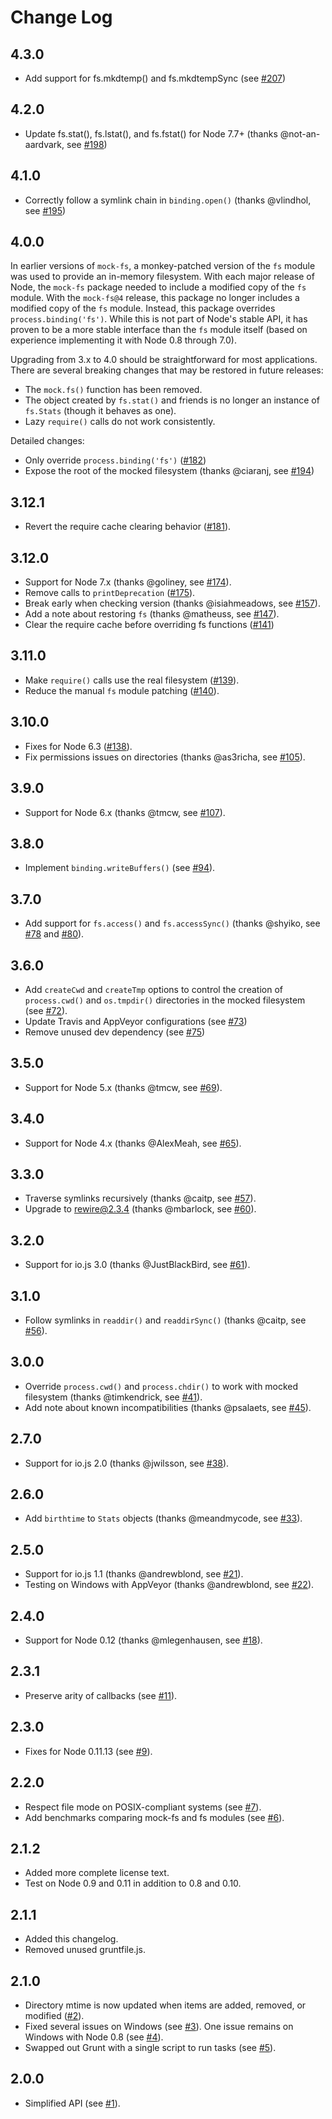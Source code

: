 # Change Log

## 4.3.0

 * Add support for fs.mkdtemp() and fs.mkdtempSync (see [#207][#207])

## 4.2.0

 * Update fs.stat(), fs.lstat(), and fs.fstat() for Node 7.7+ (thanks @not-an-aardvark, see [#198][#198])

## 4.1.0

 * Correctly follow a symlink chain in `binding.open()` (thanks @vlindhol, see [#195][#195])

## 4.0.0

In earlier versions of `mock-fs`, a monkey-patched version of the `fs` module was used to provide an in-memory filesystem.  With each major release of Node, the `mock-fs` package needed to include a modified copy of the `fs` module.  With the `mock-fs@4` release, this package no longer includes a modified copy of the `fs` module.  Instead, this package overrides `process.binding('fs')`.  While this is not part of Node's stable API, it has proven to be a more stable interface than the `fs` module itself (based on experience implementing it with Node 0.8 through 7.0).

Upgrading from 3.x to 4.0 should be straightforward for most applications.  There are several breaking changes that may be restored in future releases:

 * The `mock.fs()` function has been removed.
 * The object created by `fs.stat()` and friends is no longer an instance of `fs.Stats` (though it behaves as one).
 * Lazy `require()` calls do not work consistently.

Detailed changes:

 * Only override `process.binding('fs')` ([#182][#182])
 * Expose the root of the mocked filesystem (thanks @ciaranj, see [#194][#194])

## 3.12.1

 * Revert the require cache clearing behavior ([#181][#181]).

## 3.12.0

 * Support for Node 7.x (thanks @goliney, see [#174][#174]).
 * Remove calls to `printDeprecation` ([#175][#175]).
 * Break early when checking version (thanks @isiahmeadows, see [#157][#157]).
 * Add a note about restoring `fs` (thanks @matheuss, see [#147][#147]).
 * Clear the require cache before overriding fs functions ([#141][#141])

## 3.11.0

 * Make `require()` calls use the real filesystem ([#139][#139]).
 * Reduce the manual `fs` module patching ([#140][#140]).

## 3.10.0

 * Fixes for Node 6.3 ([#138][#138]).
 * Fix permissions issues on directories (thanks @as3richa, see [#105][#105]).

## 3.9.0

 * Support for Node 6.x (thanks @tmcw, see [#107][#107]).

## 3.8.0

 * Implement `binding.writeBuffers()` (see [#94][#94]).

## 3.7.0

 * Add support for `fs.access()` and `fs.accessSync()` (thanks @shyiko, see [#78][#78] and [#80][#80]).

## 3.6.0

 * Add `createCwd` and `createTmp` options to control the creation of `process.cwd()` and `os.tmpdir()` directories in the mocked filesystem (see [#72][#72]).
 * Update Travis and AppVeyor configurations (see [#73][#73])
 * Remove unused dev dependency (see [#75][#75])

## 3.5.0

 * Support for Node 5.x (thanks @tmcw, see [#69][#69]).

## 3.4.0

 * Support for Node 4.x (thanks @AlexMeah, see [#65][#65]).

## 3.3.0

 * Traverse symlinks recursively (thanks @caitp, see [#57][#57]).
 * Upgrade to rewire@2.3.4 (thanks @mbarlock, see [#60][#60]).

## 3.2.0

 * Support for io.js 3.0 (thanks @JustBlackBird, see [#61][#61]).

## 3.1.0

 * Follow symlinks in `readdir()` and `readdirSync()` (thanks @caitp, see [#56][#56]).

## 3.0.0

 * Override `process.cwd()` and `process.chdir()` to work with mocked filesystem (thanks @timkendrick, see [#41][#41]).
 * Add note about known incompatibilities (thanks @psalaets, see [#45][#45]).

## 2.7.0

 * Support for io.js 2.0 (thanks @jwilsson, see [#38][#38]).

## 2.6.0

 * Add `birthtime` to `Stats` objects (thanks @meandmycode, see [#33][#33]).

## 2.5.0

 * Support for io.js 1.1 (thanks @andrewblond, see [#21][#21]).
 * Testing on Windows with AppVeyor (thanks @andrewblond, see [#22][#22]).

## 2.4.0

 * Support for Node 0.12 (thanks @mlegenhausen, see [#18][#18]).

## 2.3.1

 * Preserve arity of callbacks (see [#11][#11]).

## 2.3.0

 * Fixes for Node 0.11.13 (see [#9][#9]).

## 2.2.0

 * Respect file mode on POSIX-compliant systems (see [#7][#7]).
 * Add benchmarks comparing mock-fs and fs modules (see [#6][#6]).

## 2.1.2

 * Added more complete license text.
 * Test on Node 0.9 and 0.11 in addition to 0.8 and 0.10.

## 2.1.1

 * Added this changelog.
 * Removed unused gruntfile.js.

## 2.1.0

 * Directory mtime is now updated when items are added, removed, or modified ([#2][#2]).
 * Fixed several issues on Windows (see [#3][#3]).  One issue remains on Windows with Node 0.8 (see [#4][#4]).
 * Swapped out Grunt with a single script to run tasks (see [#5][#5]).

## 2.0.0

 * Simplified API (see [#1][#1]).


[#1]: https://github.com/tschaub/mock-fs/pull/1
[#2]: https://github.com/tschaub/mock-fs/pull/2
[#3]: https://github.com/tschaub/mock-fs/pull/3
[#4]: https://github.com/tschaub/mock-fs/issues/4
[#5]: https://github.com/tschaub/mock-fs/pull/5
[#6]: https://github.com/tschaub/mock-fs/pull/6
[#7]: https://github.com/tschaub/mock-fs/pull/7
[#9]: https://github.com/tschaub/mock-fs/issues/9
[#11]: https://github.com/tschaub/mock-fs/pull/11
[#18]: https://github.com/tschaub/mock-fs/pull/18
[#21]: https://github.com/tschaub/mock-fs/pull/21
[#22]: https://github.com/tschaub/mock-fs/pull/22
[#33]: https://github.com/tschaub/mock-fs/pull/33
[#38]: https://github.com/tschaub/mock-fs/pull/38
[#41]: https://github.com/tschaub/mock-fs/pull/41
[#45]: https://github.com/tschaub/mock-fs/pull/45
[#56]: https://github.com/tschaub/mock-fs/pull/56
[#61]: https://github.com/tschaub/mock-fs/pull/61
[#60]: https://github.com/tschaub/mock-fs/pull/60
[#57]: https://github.com/tschaub/mock-fs/pull/57
[#65]: https://github.com/tschaub/mock-fs/pull/65
[#69]: https://github.com/tschaub/mock-fs/pull/69
[#72]: https://github.com/tschaub/mock-fs/pull/72
[#73]: https://github.com/tschaub/mock-fs/pull/73
[#75]: https://github.com/tschaub/mock-fs/pull/75
[#78]: https://github.com/tschaub/mock-fs/pull/78
[#80]: https://github.com/tschaub/mock-fs/pull/80
[#94]: https://github.com/tschaub/mock-fs/pull/94
[#107]: https://github.com/tschaub/mock-fs/pull/107
[#105]: https://github.com/tschaub/mock-fs/pull/105
[#138]: https://github.com/tschaub/mock-fs/pull/138
[#139]: https://github.com/tschaub/mock-fs/pull/139
[#140]: https://github.com/tschaub/mock-fs/pull/140
[#141]: https://github.com/tschaub/mock-fs/pull/141
[#147]: https://github.com/tschaub/mock-fs/pull/147
[#157]: https://github.com/tschaub/mock-fs/pull/157
[#174]: https://github.com/tschaub/mock-fs/pull/174
[#175]: https://github.com/tschaub/mock-fs/pull/175
[#181]: https://github.com/tschaub/mock-fs/pull/181
[#182]: https://github.com/tschaub/mock-fs/pull/182
[#194]: https://github.com/tschaub/mock-fs/pull/194
[#195]: https://github.com/tschaub/mock-fs/pull/195
[#198]: https://github.com/tschaub/mock-fs/pull/198
[#207]: https://github.com/tschaub/mock-fs/pull/207
